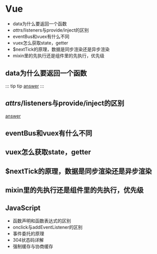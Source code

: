 # Vue

- data为什么要返回一个函数
- $attrs/$listeners与provide/inject的区别
- eventBus和vuex有什么不同
- vuex怎么获取state，getter
- $nextTick的原理，数据是同步渲染还是异步渲染
- mixin里的先执行还是组件里的先执行，优先级

## data为什么要返回一个函数

::: tip tip
[answer](https://www.jianshu.com/p/839cbef3be41)
:::

## $attrs/$listeners与provide/inject的区别

[answer](https://www.cnblogs.com/chanwahfung/p/11520909.html)

## eventBus和vuex有什么不同



## vuex怎么获取state，getter



## $nextTick的原理，数据是同步渲染还是异步渲染



## mixin里的先执行还是组件里的先执行，优先级




## JavaScript

- 函数声明和函数表达式的区别
- onclick与addEventListener的区别
- 事件委托的原理
- 304状态码详解
- 强制缓存与协商缓存

